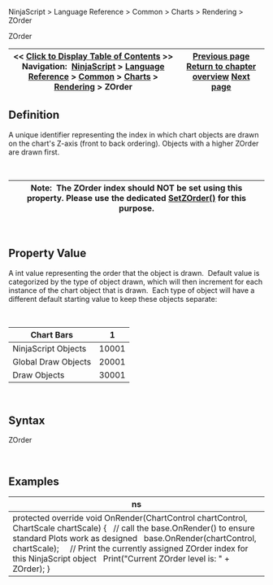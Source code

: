 ﻿


NinjaScript \> Language Reference \> Common \> Charts \> Rendering \> ZOrder






















ZOrder







| \<\< [Click to Display Table of Contents](chart_zorder.md) \>\> **Navigation:**     [NinjaScript](ninjascript-1.md) \> [Language Reference](language_reference_wip-1.md) \> [Common](common-1.md) \> [Charts](chart-1.md) \> [Rendering](rendering-1.md) \> ZOrder | [Previous page](setzorder-1.md) [Return to chapter overview](rendering-1.md) [Next page](formatpricemarker-1.md) |
| --- | --- |











## Definition


A unique identifier representing the index in which chart objects are drawn on the chart's Z\-axis (front to back ordering). Objects with a higher ZOrder are drawn first.  


 




| Note:  The ZOrder index should NOT be set using this property. Please use the dedicated [SetZOrder()](setzorder-1.md) for this purpose. |
| --- |



 


## Property Value


A int value representing the order that the object is drawn.  Default value is categorized by the type of object drawn, which will then increment for each instance of the chart object that is drawn.  Each type of object will have a different default starting value to keep these objects separate:


 




| Chart Bars | 1 |
| --- | --- |
| NinjaScript Objects | 10001 |
| Global Draw Objects | 20001 |
| Draw Objects | 30001 |



 


## Syntax


ZOrder


 


## Examples




| ns |
| --- |
| protected override void OnRender(ChartControl chartControl, ChartScale chartScale) {    // call the base.OnRender() to ensure standard Plots work as designed    base.OnRender(chartControl, chartScale);      // Print the currently assigned ZOrder index for this NinjaScript object    Print("Current ZOrder level is: " \+ ZOrder); } |









